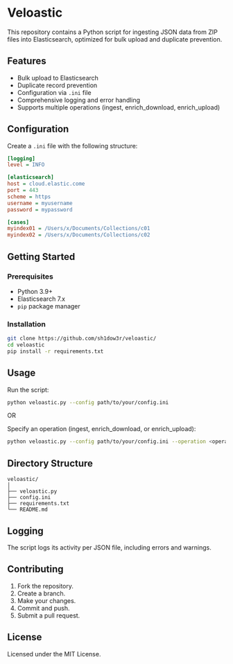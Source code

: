 
# Veloastic 

This repository contains a Python script for ingesting JSON data from ZIP files into Elasticsearch, optimized for bulk upload and duplicate prevention.

## Features

- Bulk upload to Elasticsearch
- Duplicate record prevention
- Configuration via `.ini` file
- Comprehensive logging and error handling
- Supports multiple operations (ingest, enrich_download, enrich_upload)

## Configuration

Create a `.ini` file with the following structure:

```ini
[logging]
level = INFO

[elasticsearch]
host = cloud.elastic.come
port = 443
scheme = https
username = myusername
password = mypassword

[cases]
myindex01 = /Users/x/Documents/Collections/c01
myindex02 = /Users/x/Documents/Collections/c02

```

## Getting Started

### Prerequisites

- Python 3.9+
- Elasticsearch 7.x
- `pip` package manager

### Installation

```bash
git clone https://github.com/sh1dow3r/veloastic/
cd veloastic
pip install -r requirements.txt
```

## Usage

Run the script:

```bash
python veloastic.py --config path/to/your/config.ini
```
OR 

Specify an operation (ingest, enrich_download, or enrich_upload):

```bash
python veloastic.py --config path/to/your/config.ini --operation <operation>
```

## Directory Structure

```
veloastic/
│
├── veloastic.py
├── config.ini
├── requirements.txt
└── README.md
```

## Logging

The script logs its activity per JSON file, including errors and warnings.


## Contributing

1. Fork the repository.
2. Create a branch.
3. Make your changes.
4. Commit and push.
5. Submit a pull request.

## License

Licensed under the MIT License.
